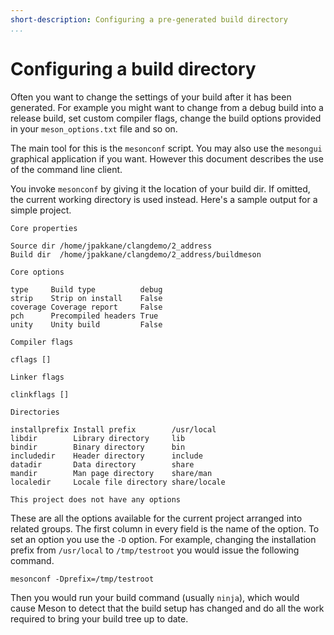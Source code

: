 ```yaml
---
short-description: Configuring a pre-generated build directory
...
```


# Configuring a build directory

Often you want to change the settings of your build after it has been
generated. For example you might want to change from a debug build
into a release build, set custom compiler flags, change the build
options provided in your `meson_options.txt` file and so on.

The main tool for this is the `mesonconf` script. You may also use the
`mesongui` graphical application if you want. However this document
describes the use of the command line client.

You invoke `mesonconf` by giving it the location of your build dir. If
omitted, the current working directory is used instead. Here's a
sample output for a simple project.

    Core properties

    Source dir /home/jpakkane/clangdemo/2_address
    Build dir  /home/jpakkane/clangdemo/2_address/buildmeson

    Core options

    type     Build type          debug
    strip    Strip on install    False
    coverage Coverage report     False
    pch      Precompiled headers True
    unity    Unity build         False

    Compiler flags

    cflags []

    Linker flags

    clinkflags []

    Directories

    installprefix Install prefix        /usr/local
    libdir        Library directory     lib
    bindir        Binary directory      bin
    includedir    Header directory      include
    datadir       Data directory        share
    mandir        Man page directory    share/man
    localedir     Locale file directory share/locale

    This project does not have any options

These are all the options available for the current project arranged
into related groups. The first column in every field is the name of
the option. To set an option you use the `-D` option. For example,
changing the installation prefix from `/usr/local` to `/tmp/testroot`
you would issue the following command.

    mesonconf -Dprefix=/tmp/testroot

Then you would run your build command (usually `ninja`), which would
cause Meson to detect that the build setup has changed and do all the
work required to bring your build tree up to date.
